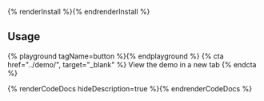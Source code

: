 {% renderInstall %}{% endrenderInstall %}

## Usage
  {% playground tagName=button %}{% endplayground %}
  {% cta href="../demo/", target="_blank" %}
View the demo in a new tab
  {% endcta %}

{% renderCodeDocs hideDescription=true %}{% endrenderCodeDocs %}
